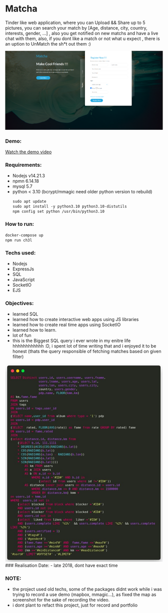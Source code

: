 # Matcha
Tinder like web application, where you can Upload && Share up to 5 pictures, you can search your match by [Age, distance, city, country, interests, gender, ...] , also you get notified on new matchs and have a live chat with them, also, if you dont like a match or not what u expect , there is an uption to UnMatch the sh*t out them :) 

<img src="./signup-page.png">

### Demo:
[Watch the demo video](./demo.webm)

### Requirements:
- Nodejs v14.21.3
- npmn 6.14.18
- mysql 5.7
- python < 3.10 (bcrypt/mmagic need older python version to rebuild)
    ```
    sudo apt update
    sudo apt install -y python3.10 python3.10-distutils
    npm config set python /usr/bin/python3.10 
    ```
### How to run:
```
docker-compose up
npm run ch3l
```

### Techs used:
- Nodejs
- ExpressJs
- SQL
- JavaScript
- SocketIO
- EJS

### Objectives:
- learned SQL
- learned how to create interactive web apps using JS libraries
- learned how to create real time apps using SocketIO
- learned how to learn.
- lot of fun
- this is the Biggest SQL query i ever wrote in my enitre life hhhhhhhhhhhh :D, i spent lot of time writing that and i enjoyed it to be honest (thats the query responsible of fetching matches based on given filter)
<img src="./big-ass-sql-query.jpeg">
### Realisation Date:
- late 2018, dont have exact time

### NOTE:
- the project used old techs, some of the packages didnt work while i was trying to record a use demo (mapbox, mmagic...), as fixed the map as screenshot for the sake of recording the video.
- i dont plant to refact this project, just for record and portfolio

